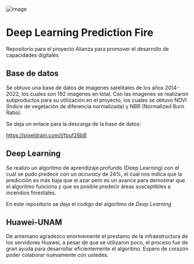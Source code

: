 ![image](https://github.com/bevins93/dlpredfire/assets/71290362/f6bfc053-92a5-454d-9896-ed36ffba5cad)


# Deep Learning Prediction Fire
Repositorio para el proyecto Alianza para promover el desarrollo de capacidades digitales

## Base de datos
Se obtuvo una base de datos de imagenes satelitales de los años 2014-2022, los cuales son 192 imagenes en total. Con las imagenes se realizaron subproductos para su utilización en el proyecto, los cuales se obtuvo NDVI (Índice de vegetación de diferencia normalizada) y NBR (Normalized Burn Ratio). 

Se deja un enlace para la descarga de la base de datos:

https://pixeldrain.com/l/fpuf26bB 

## Deep Learning

Se realizo un algoritmo de aprendizaje profundo (Deep Learning) con el cual se pudo predecir con un *accuracy* de 24%, el cual nos indica que la predicción es más baja que el azar pero es un avance para demostrar que el algoritmo funciona y que es posible predecir áreas susceptibles a incendios forestales.

En este repositorio se deja el codigo del algoritmo de *Deep Learning*

## Huawei-UNAM

De antemano agradezco enormemente el prestamo de la infraestructura de los servidores Huawei, a pesar de que se utilizaron poco, el proceso fue de gran ayuda para desarrollar eficientemente el algoritmo. Espero de corazón poder colaborar nuevamente con ustedes.
